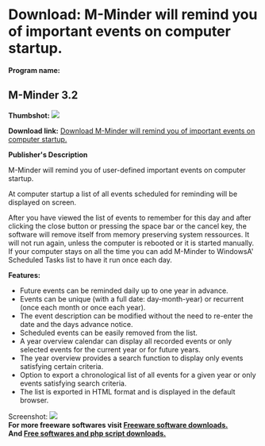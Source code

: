 # Download: M-Minder will remind you of important events on computer startup.

**Program name:**

## M-Minder 3.2

  
**Thumbshot:** ![](http://www.freewarefiles.com/screenshot/mminder_md.jpg)   
  
**Download link:** [Download M-Minder will remind you of important events on computer startup.](http://freesoftwares.boysofts.com/M-Minder_program_26648.html)  
  


**Publisher's Description**  
  


M-Minder will remind you of user-defined important events on computer startup. 

At computer startup a list of all events scheduled for reminding will be displayed on screen.

After you have viewed the list of events to remember for this day and after clicking the close button or pressing the space bar or the cancel key, the software will remove itself from memory preserving system ressources. It will not run again, unless the computer is rebooted or it is started manually. If your computer stays on all the time you can add M-Minder to WindowsA' Scheduled Tasks list to have it run once each day.

**Features:**

  * Future events can be reminded daily up to one year in advance. 
  * Events can be unique (with a full date: day-month-year) or recurrent (once each month or once each year). 
  * The event description can be modified without the need to re-enter the date and the days advance notice. 
  * Scheduled events can be easily removed from the list. 
  * A year overview calendar can display all recorded events or only selected events for the current year or for future years. 
  * The year overview provides a search function to display only events satisfying certain criteria. 
  * Option to export a chronological list of all events for a given year or only events satisfying search criteria. 
  * The list is exported in HTML format and is displayed in the default browser. 

  
  
Screenshot: ![](http://www.freewarefiles.com/screenshot/mminder.jpg)   
**For more freeware softwares visit [Freeware software downloads.](http://freesoftwares.boysofts.com/)**   
**And [Free softwares and php script downloads.](http://www.boysofts.com/)**
